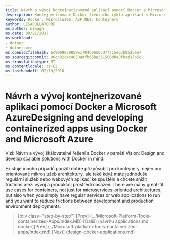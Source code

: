 ```yaml
---
title: Návrh a vývoj kontejnerizované aplikací pomocí Docker a Microsoft Azure
description: Kontejnerizované Docker životního cyklu aplikací s Microsoft platforma a nástroje
keywords: Docker, Mikroslužeb, ASP.NET, kontejneru
author: CESARDELATORRE
ms.author: wiwagn
ms.date: 09/21/2017
ms.workload:
- dotnet
- dotnetcore
ms.openlocfilehash: 6c9069879859a1704b9650cd7f715e63b0525ea7
ms.sourcegitcommit: 96cc82cac4650adfb65ba351506d8a8fbcd17b5c
ms.translationtype: MT
ms.contentlocale: cs-CZ
ms.lasthandoff: 02/19/2018
---
```

# <a name="designing-and-developing-containerized-apps-using-docker-and-microsoft-azure"></a><span data-ttu-id="f4685-104">Návrh a vývoj kontejnerizované aplikací pomocí Docker a Microsoft Azure</span><span class="sxs-lookup"><span data-stu-id="f4685-104">Designing and developing containerized apps using Docker and Microsoft Azure</span></span>

<span data-ttu-id="f4685-105">Vizi: Návrh a vývoj škálovatelné řešení s Docker v paměti.</span><span class="sxs-lookup"><span data-stu-id="f4685-105">Vision: Design and develop scalable solutions with Docker in mind.</span></span>

<span data-ttu-id="f4685-106">Existuje mnoho případů použití dobře přizpůsobit pro kontejnery, nejen pro orientované mikroslužeb architektury, ale také když máte jednoduše regulární služeb nebo webových aplikací ke spuštění a chcete snížit frictions mezi vývoj a produkční prostředí nasazení.</span><span class="sxs-lookup"><span data-stu-id="f4685-106">There are many great-fit use cases for containers, not just for microservices-oriented architectures, but also when you simply have regular services or web applications to run and you want to reduce frictions between development and production environment deployments.</span></span>


>[!div class="step-by-step"]
<span data-ttu-id="f4685-107">[Prev] (.. /Microsoft-Platform-Tools-containerized-Apps/index.MD) [Další] (návrhu applications.md docker)</span><span class="sxs-lookup"><span data-stu-id="f4685-107">[Prev] (../Microsoft-platform-tools-containerized-apps/index.md) [Next] (design-docker-applications.md)</span></span>
